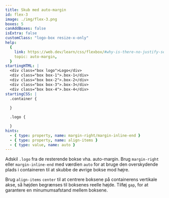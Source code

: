 ```yaml
---
title: Skub med auto-margin
id: flex-3
image: ./img/flex-3.png
boxes: 5
canAddBoxes: false
isExtra: false
customClass: "logo-box resize-x-only"
help:
  {
    link: https://web.dev/learn/css/flexbox/#why-is-there-no-justify-self-in-flexbox,
    topic: auto-margin,
  }
startingHTML: |
  <div class="box logo">Logo</div>
  <div class="box box-1">.box-1</div>
  <div class="box box-2">.box-2</div>
  <div class="box box-3">.box-3</div>
  <div class="box box-4">.box-4</div>
startingCSS: |
  .container {
    
  }

  .logo {

  }
hints:
  - { type: property, name: margin-right/margin-inline-end }
  - { type: property, name: align-items }
  - { type: value, name: auto }
---
```


Adskil `.logo` fra de resterende bokse vha. auto-margin. Brug `margin-right` eller `margin-inline-end` med værdien `auto` for at bruge den overskydende plads i containeren til at skubbe de øvrige bokse mod højre.

Brug `align-items` `center` til at centrere boksene på containerens vertikale akse, så højden begrænses til boksenes reelle højde. Tilføj `gap`, for at garantere en minumumsafstand mellem boksene.
